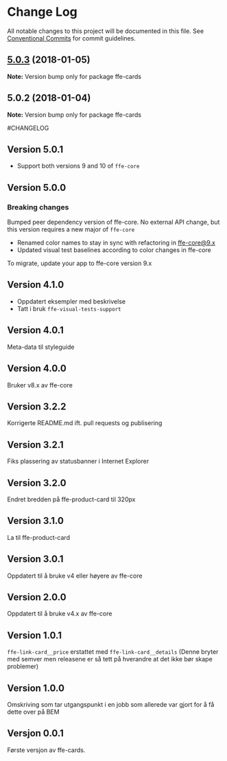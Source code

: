 # Change Log

All notable changes to this project will be documented in this file.
See [Conventional Commits](https://conventionalcommits.org) for commit guidelines.

<a name="5.0.3"></a>
## [5.0.3](***REMOVED***) (2018-01-05)




**Note:** Version bump only for package ffe-cards

<a name="5.0.2"></a>
## 5.0.2 (2018-01-04)




**Note:** Version bump only for package ffe-cards

#CHANGELOG

## Version 5.0.1
* Support both versions 9 and 10 of `ffe-core`

## Version 5.0.0

### Breaking changes

Bumped peer dependency version of ffe-core. No external API change, but this version requires a new major of `ffe-core`

* Renamed color names to stay in sync with refactoring in ffe-core@9.x
* Updated visual test baselines according to color changes in ffe-core

To migrate, update your app to ffe-core version 9.x

## Version 4.1.0
* Oppdatert eksempler med beskrivelse
* Tatt i bruk `ffe-visual-tests-support`

## Version 4.0.1
Meta-data til styleguide

## Version 4.0.0
Bruker v8.x av ffe-core

## Version 3.2.2
Korrigerte README.md ift. pull requests og publisering

## Version 3.2.1
Fiks plassering av statusbanner i Internet Explorer

## Version 3.2.0
Endret bredden på ffe-product-card til 320px

## Version 3.1.0
La til ffe-product-card

## Version 3.0.1
Oppdatert til å bruke v4 eller høyere av ffe-core

## Version 2.0.0
Oppdatert til å bruke v4.x av ffe-core

## Version 1.0.1
`ffe-link-card__price` erstattet med `ffe-link-card__details`
(Denne bryter med semver men releasene er så tett på hverandre at det ikke bør skape problemer)

## Version 1.0.0
Omskriving som tar utgangspunkt i en jobb som allerede var gjort for å få dette over på BEM

## Versjon 0.0.1
Første versjon av ffe-cards.

